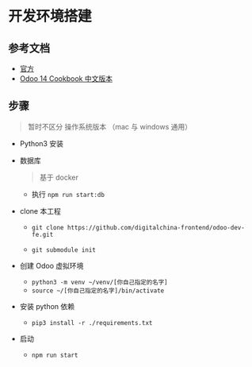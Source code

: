 # 开发环境搭建

## 参考文档

- [官方](https://www.odoo.com/documentation/14.0/developer/howtos/rdtraining/02_setup.html#python)
- [Odoo 14 Cookbook 中文版本](https://github.com/iTranslateX/odoo-cookbook/blob/main/1.md)

## 步骤

> 暂时不区分 操作系统版本 （mac 与 windows 通用）

- Python3 安装

- 数据库

  > 基于 docker

  - 执行 `npm run start:db`

- clone 本工程

  - `git clone https://github.com/digitalchina-frontend/odoo-dev-fe.git`

  - `git submodule init`

- 创建 Odoo 虚拟环境

  - `python3 -m venv ~/venv/[你自己指定的名字]`
  - `source ~/[你自己指定的名字]/bin/activate`

- 安装 python 依赖

  - `pip3 install -r ./requirements.txt`

- 启动
  - `npm run start`
